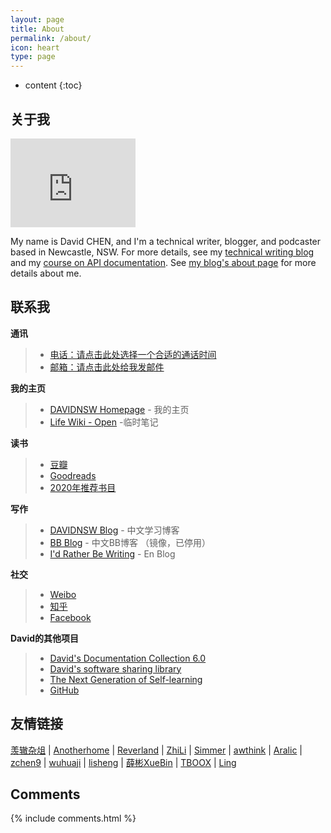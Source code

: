 ```yaml
---
layout: page
title: About
permalink: /about/
icon: heart
type: page
---
```


* content
{:toc}

## 关于我

<iframe src="https://githubbadge.appspot.com/davidnsw?s=1" style="border: 0;height: 142px;width: 200px;overflow: hidden;" frameBorder="0"></iframe>

My name is David CHEN, and I'm a technical writer, blogger, and podcaster based in Newcastle, NSW. For more details, see my [technical writing blog](https://davidnsw.github.io) and my [course on API documentation](https://davidnsw.github.io/doc/index.html).  See [my blog's about page](https://davidnsw.github.io./about/) for more details about me.
## 联系我

**通讯**
> * [电话：请点击此处选择一个合适的通话时间](https://calendly.com/guangwei/phone-call)
> * [邮箱：请点击此处给我发邮件](https://davidnsw.wufoo.com/forms/znwd9sl14eoi0e/)

**我的主页**

> * [DAVIDNSW Homepage](https://davidnsw.github.io/homepage/) - 我的主页
> * [Life Wiki - Open](https://www.notion.so/Life-Wiki-Open-3fb82e852aa146b99498195843386520) -临时笔记


**读书**

> * [豆瓣](https://www.douban.com/people/55478060/)
> * [Goodreads](https://www.goodreads.com/user/show/57208002-david)
> * [2020年推荐书目](https://www.notion.so/Reading-List-2020-f0272ce4e636400882e2269fab217241)

**写作**
> * [DAVIDNSW Blog](https://davidnsw.github.io) - 中文学习博客
> * [BB Blog](https://davidnsw.github.io/bb) - 中文BB博客 （镜像，已停用）
> * [I'd Rather Be Writing](https://davidcnsw.github.io/aboutme/) - En Blog


**社交**

> * [Weibo](http://weibo.com)
> * [知乎](https://www.zhihu.com)
> * [Facebook](https://www.facebook.com)


**David的其他项目**
> * [David's Documentation Collection 6.0](https://davidnsw.github.io/doc/mydoc_about.html)
> * [David's software sharing library](https://davidnsw.github.io/lifeblog/#/)
> * [The Next Generation of Self-learning](https://davidnsw.github.io/cover/)
> * [GitHub](https://github.com/davidnsw)


## 友情链接

[羡辙杂俎](http://zhangwenli.com/blog) \| [Anotherhome](https://www.anotherhome.net) \| [Reverland](http://reverland.org/) \| [ZhiLi](http://lizhipower.github.io/) \| [Simmer](http://simmer-jun.github.io/) \| [awthink](http://awthink.net/) \| [Aralic](http://aralic.github.io/) \| [zchen9](http://www.chen9.info/) \| [wuhuaji](http://wuhuaji.me/) \| [lisheng](http://www.lishengcn.cn/) \| [薛彬XueBin](http://axuebin.com/blog/) \| [TBOOX](http://www.tboox.org/cn/) \|  [Ling](http://linglinyp.com/)

## Comments

{% include comments.html %}
